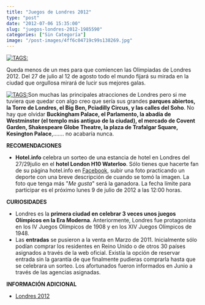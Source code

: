 ```yaml
---
title: "Juegos de Londres 2012"
type: "post"
date: "2012-07-06 15:35:00"
slug: "juegos-londres-2012-1985590"
categories: ["Sin Categoría"]
image: "/post-images/4ff6c04719c99s138269.jpg"
---
```


 [ ![ TAGS:](/post-images/4ff6c04719c99s138269.jpg "Londres by Taboada Testa ")](http://www.flickr.com/photos/taboadatesta/1443805880/sizes/z/in/photostream/)

 Queda menos de un mes para que comiencen las Olimpiadas de Londres 2012. Del 27 de julio al 12 de agosto todo el mundo fijará su mirada en la ciudad que orgullosa mirará de lucir sus mejores galas.

 [ ![ TAGS:](/post-images/4ff6c12236a19s75480.jpg "atleta by kathiemcl_pty")](http://www.flickr.com/photos/kathiemcl_pty/2775385573/sizes/m/in/photostream/)Son muchas las principales atracciones de Londres pero si me tuviera que quedar con algo creo que sería sus grandes **parques abiertos, la Torre de Londres, el Big Ben, Pciadilly Circus, y las calles del Soho**. No hay que olvidar **Buckingham Palace, el Parlamento, la abadía de Westminster (el templo más antiguo de la ciudad), el mercado de Covent Garden, Shakespeare Globe Theatre, la plaza de Trafalgar Square, Kesington Palace**,....... no acabaría nunca.

 **RECOMENDACIONES**

- **Hotel.info** celebra un sorteo de una estancia de hotel en Londres del 27/29julio en el **hotel London H10 Waterloo**. Sólo tienes que hacerte fan de su página hotel.info en [Facebook](http://www.facebook.com/hotel.info), subir una foto practicando un deporte con una breve descripción de cuando se tomó la imagen. La foto que tenga más "*Me gusta*" será la ganadora. La fecha límite para participar es el próximo lunes 9 de julio de 2012 a las 12:00 horas.

 **CURIOSIDADES**

- Londres es la **primera ciudad en celebrar 3 veces unos juegos Olímpicos en la Era Moderna**. Anteriormente, Londres fue protagonista en los IV Juegos Olímpicos de 1908 y en los XIV Juegos Olímpicos de 1948.
- Las **entradas** se pusieron a la venta en Marzo de 2011. Inicialmente sólo podían comprar los residentes en Reino Unido o de otros 30 países asignados a través de la web oficial. Existía la opción de reservar entrada sin la garantía de que finalmente pudieras comprarla hasta que se celebrara un sorteo. Los afortunados fueron informados en Junio a través de las agencias asignadas.

 **INFORMACIÓN ADICIONAL**

- [Londres 2012](http://www.london2012.com/)